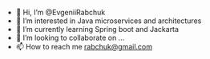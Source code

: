 - 👋 Hi, I’m @EvgeniiRabchuk
- 👀 I’m interested in Java microservices and architectures
- 🌱 I’m currently learning Spring boot and Jackarta
- 💞️ I’m looking to collaborate on ...
- 📫 How to reach me rabchuk@gmail.com

<!---
EvgeniiRabchuk/EvgeniiRabchuk is a ✨ special ✨ repository because its `README.md` (this file) appears on your GitHub profile.
You can click the Preview link to take a look at your changes.
--->
